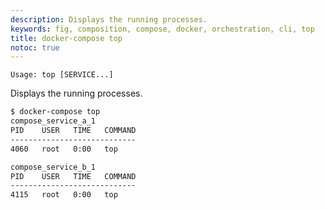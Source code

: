 ```yaml
---
description: Displays the running processes.
keywords: fig, composition, compose, docker, orchestration, cli, top
title: docker-compose top
notoc: true
---
```

```none
Usage: top [SERVICE...]

```

Displays the running processes.

```bash
$ docker-compose top
compose_service_a_1
PID    USER   TIME   COMMAND
----------------------------
4060   root   0:00   top

compose_service_b_1
PID    USER   TIME   COMMAND
----------------------------
4115   root   0:00   top
```